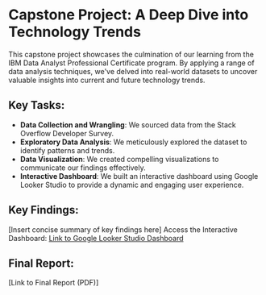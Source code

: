 # Capstone Project: A Deep Dive into Technology Trends

This capstone project showcases the culmination of our learning from the IBM Data Analyst Professional Certificate program. By applying a range of data analysis techniques, we've delved into real-world datasets to uncover valuable insights into current and future technology trends.

## Key Tasks:

- **Data Collection and Wrangling**: We sourced data from the Stack Overflow Developer Survey.
- **Exploratory Data Analysis**: We meticulously explored the dataset to identify patterns and trends.
- **Data Visualization**: We created compelling visualizations to communicate our findings effectively.
- **Interactive Dashboard**: We built an interactive dashboard using Google Looker Studio to provide a dynamic and engaging user experience.

## Key Findings:

[Insert concise summary of key findings here]
Access the Interactive Dashboard:
[Link to Google Looker Studio Dashboard](https://lookerstudio.google.com/s/hA2kN2Jim4A)

## Final Report:
[Link to Final Report (PDF)]
